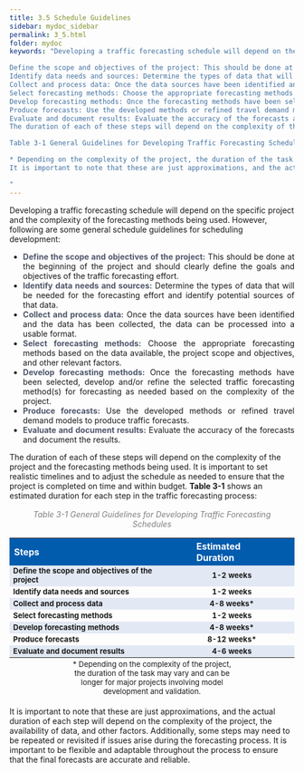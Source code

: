 ```yaml
---
title: 3.5 Schedule Guidelines
sidebar: mydoc_sidebar
permalink: 3_5.html
folder: mydoc
keywords: "Developing a traffic forecasting schedule will depend on the specific project and the complexity of the forecasting methods being used. However, below are some general schedule guidelines that can be considered:

Define the scope and objectives of the project: This should be done at the beginning of the project and should clearly define the goals and objectives of the traffic forecasting effort.
Identify data needs and sources: Determine the types of data that will be needed for the forecasting effort and identify potential sources of that data.
Collect and process data: Once the data sources have been identified and data collected, the data can be processed into a usable format.
Select forecasting methods: Choose the appropriate forecasting methods based on the data available, the project scope and objectives, and other relevant factors.
Develop forecasting methods: Once the forecasting methods have been selected, develop and/or refine the selected traffic forecasting method(s) for forecasting as needed based on the complexity of the project.
Produce forecasts: Use the developed methods or refined travel demand models to produce traffic forecasts.
Evaluate and document results: Evaluate the accuracy of the forecasts and document the results.
The duration of each of these steps will depend on the complexity of the project and the forecasting methods being used. It is important to set realistic timelines and to adjust the schedule as needed to ensure that the project is completed on time and within budget. Here is an estimated duration for each of the steps in the traffic forecasting process:

Table 3-1 General Guidelines for Developing Traffic Forecasting Schedule

* Depending on the complexity of the project, the duration of the task may be shorter or longer.
It is important to note that these are just approximations, and the actual duration of each step will depend on the complexity of the project, the availability of data, and other factors. Additionally, some steps may need to be repeated or revisited if issues arise during the forecasting process. It is important to be flexible and adaptable throughout the process to ensure that the final forecasts are accurate and reliable.

"
---
```


<style>
  div{text-align: justify;}
</style>

Developing a traffic forecasting schedule will depend on the specific project and the complexity of
the forecasting methods being used. However, following are some general schedule guidelines for scheduling development:

<div id="red-square"><ul>

<li style="text-align: justify"><span style="color:#50576b; font-weight:bold">Define the scope and objectives of the project:</span> This should be done at the beginning of the
project and should clearly define the goals and objectives of the traffic forecasting effort.</li>
<li style="text-align: justify"><span style="color:#50576b; font-weight:bold">Identify data needs and sources:</span> Determine the types of data that will be needed for the
forecasting effort and identify potential sources of that data.</li>
<li style="text-align: justify"><span style="color:#50576b; font-weight:bold">Collect and process data:</span> Once the data sources have been identified and the data has been
collected, the data can be processed into a usable format.</li>
<li style="text-align: justify"><span style="color:#50576b; font-weight:bold">Select forecasting methods:</span> Choose the appropriate forecasting methods based on the data
available, the project scope and objectives, and other relevant factors.</li>
<li style="text-align: justify"><span style="color:#50576b; font-weight:bold">Develop forecasting methods:</span> Once the forecasting methods have been selected, develop
and/or refine the selected traffic forecasting method(s) for forecasting as needed based on the
complexity of the project.</li>
<li style="text-align: justify"><span style="color:#50576b; font-weight:bold">Produce forecasts:</span> Use the developed methods or refined travel demand models to produce traffic forecasts.</li>
<li style="text-align: justify"><span style="color:#50576b; font-weight:bold">Evaluate and document results:</span> Evaluate the accuracy of the forecasts and document the results.</li>

</ul></div>

The duration of each of these steps will depend on the complexity of the project and the forecasting
methods being used. It is important to set realistic timelines and to adjust the schedule as needed
to ensure that the project is completed on time and within budget. <b>Table 3-1</b> shows an estimated
duration for each step in the traffic forecasting process:

<div style="text-align:center; color:grey; margin:1rem"><i>Table 3-1 General Guidelines for Developing Traffic Forecasting Schedules</i></div> 

<style>
table {
  /* border-collapse: collapse; */
  /* width: 100%; */
  /* display: table-cell;
  vertical-align: center; 
  text-align: center; */

}


th{

  background-color: #015CAE;
  color: white;
  vertical-align: center; 
  text-align: left;
  font-weight: bold;
  font-size: 16px;
}

td {
  text-align: left;
  vertical-align: middle;
  border-color: #96D4D4;
  font-size: 13px;
  vertical-align: center; 
  text-align: center;
  /* background-color:  white; */
  /* padding: 8px; */
  /* width: 25%;  */
}


tr:nth-child(even) {
  background-color: #e3e9f4;
}





</style>

<table style="margin-left:auto;margin-right:auto;margin-bottom:0.2rem">
  <tr>
  <th>Steps</th>
  <th style="padding-left: 3rem; padding-right: 2rem">Estimated Duration</th>

  </tr>

   <tr>
  <td style="text-align:left"><b>Define the scope and objectives of the project</b></td>
  <td><b>1-2 weeks</b></td>

  </tr>
   <tr>
  <td style="text-align:left"><b>Identify data needs and sources</b></td>
  <td><b>1-2 weeks</b></td>
  </tr>

  <tr>
  <td style="text-align:left"><b>Collect and process data</b></td>
  <td><b>4-8 weeks*</b></td> 
  </tr>


  <tr>
  <td style="text-align:left"><b>Select forecasting methods</b></td>
  <td><b>1-2 weeks</b></td> 
  </tr>

  <tr>
  
  <td style="text-align:left"><b>Develop forecasting methods</b></td>
  <td><b>4-8 weeks*</b></td>
  
  </tr>

  <tr>
  <td style="text-align:left"><b>Produce forecasts</b></td>
  <td><b>8-12 weeks*</b></td> 
  </tr>

  <tr>
  
  <td style="text-align:left"><b>Evaluate and document results</b></td>
  <td><b>4-6 weeks</b></td>
  
  </tr>
</table>

<div style="font-size:13px; text-align:center; max-width: 60%; margin: 0 auto; margin-bottom:1.2rem; ">* Depending on the complexity of the project, the duration of the task may vary and can be longer for major projects involving model development and validation.</div>

It is important to note that these are just approximations, and the actual duration of each step will depend on the complexity of the project, the availability of data, and other factors. Additionally, some steps may need to be repeated or revisited if issues arise during the forecasting process. It is important to be flexible and adaptable throughout the process to ensure that the final forecasts are accurate and reliable.


